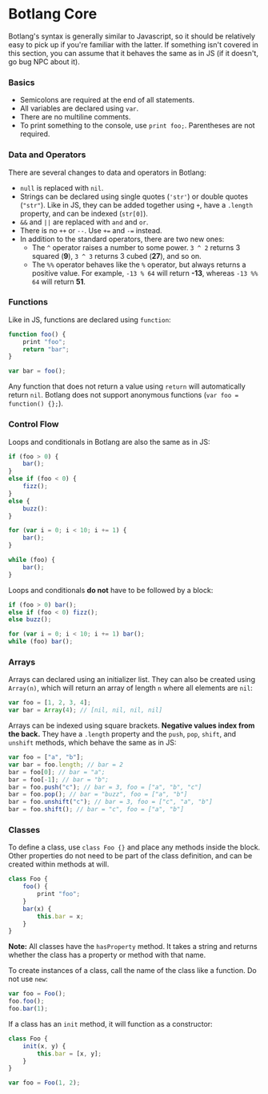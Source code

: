 # Botlang Core
Botlang's syntax is generally similar to Javascript, so it should be relatively easy to pick up if you're familiar with the latter. If something isn't covered in this section, you can assume that it behaves the same as in JS (if it doesn't, go bug NPC about it).

### Basics
- Semicolons are required at the end of all statements.
- All variables are declared using `var`.
- There are no multiline comments.
- To print something to the console, use `print foo;`. Parentheses are not required.

### Data and Operators
There are several changes to data and operators in Botlang:
- `null` is replaced with `nil`.
- Strings can be declared using single quotes (`'str'`) or double quotes (`"str"`). Like in JS, they can be added together using `+`, have a `.length` property, and can be indexed (`str[0]`).
- `&&` and `||` are replaced with `and` and `or`.
- There is no `++` or `--`. Use `+=` and `-=` instead.
- In addition to the standard operators, there are two new ones:
    - The `^` operator raises a number to some power. `3 ^ 2` returns 3 squared (**9**), `3 ^ 3` returns 3 cubed (**27**), and so on.
    - The `%%` operator behaves like the `%` operator, but always returns a positive value. For example, `-13 % 64` will return **-13**, whereas `-13 %% 64` will return **51**.

### Functions
Like in JS, functions are declared using `function`:
```js
function foo() {
    print "foo";
    return "bar";
}

var bar = foo();
```
Any function that does not return a value using `return` will automatically return `nil`. Botlang does not support anonymous functions (`var foo = function() {};`).

### Control Flow
Loops and conditionals in Botlang are also the same as in JS:
```js
if (foo > 0) {
    bar();
}
else if (foo < 0) {
    fizz();
}
else {
    buzz():
}

for (var i = 0; i < 10; i += 1) {
    bar();
}

while (foo) {
    bar();
}
```
Loops and conditionals **do not** have to be followed by a block:
```js
if (foo > 0) bar();
else if (foo < 0) fizz();
else buzz();

for (var i = 0; i < 10; i += 1) bar();
while (foo) bar();
```

### Arrays
Arrays can declared using an initializer list. They can also be created using `Array(n)`, which will return an array of length `n` where all elements are `nil`:
```js
var foo = [1, 2, 3, 4];
var bar = Array(4); // [nil, nil, nil, nil]
```

Arrays can be indexed using square brackets. **Negative values index from the back.** They have a `.length` property and the `push`, `pop`, `shift`, and `unshift` methods, which behave the same as in JS:
```js
var foo = ["a", "b"];
var bar = foo.length; // bar = 2
bar = foo[0]; // bar = "a";
bar = foo[-1]; // bar = "b";
bar = foo.push("c"); // bar = 3, foo = ["a", "b", "c"]
bar = foo.pop(); // bar = "buzz", foo = ["a", "b"]
bar = foo.unshift("c"); // bar = 3, foo = ["c", "a", "b"]
bar = foo.shift(); // bar = "c", foo = ["a", "b"]
```

### Classes
To define a class, use `class Foo {}` and place any methods inside the block. Other properties do not need to be part of the class definition, and can be created within methods at will.
```js
class Foo {
    foo() {
        print "foo";
    }
    bar(x) {
        this.bar = x;
    }
}
```
**Note:** All classes have the `hasProperty` method. It takes a string and returns whether the class has a property or method with that name.

To create instances of a class, call the name of the class like a function. Do not use `new`:
```js
var foo = Foo();
foo.foo();
foo.bar(1);
```

If a class has an `init` method, it will function as a constructor:
```js
class Foo {
    init(x, y) {
        this.bar = [x, y];
    }
}

var foo = Foo(1, 2);
```